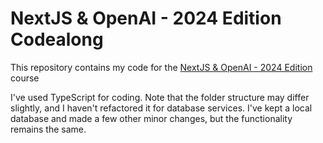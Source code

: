 # NextJS & OpenAI - 2024 Edition Codealong

This repository contains my code for the [NextJS & OpenAI - 2024 Edition](https://www.udemy.com/course/nextjs-open-ai/) course

I've used TypeScript for coding. Note that the folder structure may differ slightly, and I haven't refactored it for database services. I've kept a local database and made a few other minor changes, but the functionality remains the same.
